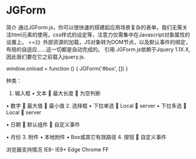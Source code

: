 # JGForm
简介
通过JGForm.js，你可以很快速的搭建起应用场景复杂的表单。我们无需关注html元素的使用，css样式的设定等，注意力仅需集中在Javascript对象属性的设置上。
==》》外部资源的加载，JS对象转为DOM节点，以及默认事件的绑定，布局的自适应……这一切都是自动完成的。
引用
JGForm.js依赖于Jquery 1.1X.X,因此我们要在它之前载入jquery.js.
    <script src="doc/script/jquery-1.11.3.js"></script>
<script src="doc/script/JGForm.js?v=143311"async></script>

<div id="box"></div>
window.onload = function () {
        JGForm('#box', [])
        }

种类：
1.	输入框
•	文本
	最大长度
	为空判断

•	数字
	最大值
	最小值
2.	选择框
•	下拉单选
	Local
	server
•	下拉多选
	Local
	server

•	日期
	默认组件
	自定义事件

•	月份
3.	附件
•	本地附件
•	Box或其它有效路径
4.	按钮
	自定义事件

浏览器支持情况
IE8-	IE9+	Edge	Chrome	FF

 
 
 
 



